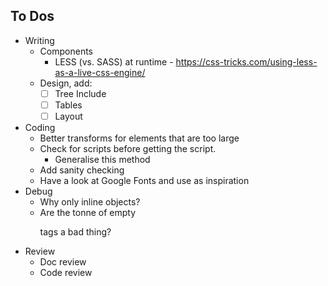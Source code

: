 ## To Dos

- Writing
    - Components
        - LESS (vs. SASS) at runtime - https://css-tricks.com/using-less-as-a-live-css-engine/
    - Design, add:
        - [ ] Tree Include
        - [ ] Tables
        - [ ] Layout
- Coding
    - Better transforms for elements that are too large
    - Check for scripts before getting the script.
        - Generalise this method
    - Add sanity checking
    - Have a look at Google Fonts and use as inspiration
- Debug
    - Why only inline objects?
    - Are the tonne of empty <p> tags a bad thing?
- Review
    - Doc review
    - Code review